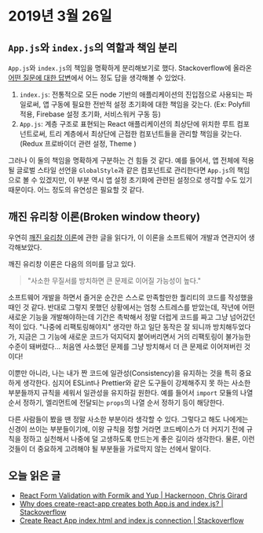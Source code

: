 # 2019년 3월 26일

## `App.js`와 `index.js`의 역할과 책임 분리

`App.js`와 `index.js`의 책임을 명확하게 분리해보기로 했다. Stackoverflow에 올라온 [어떤 질문에 대한 답변](https://stackoverflow.com/questions/50493069/why-does-create-react-app-creates-both-app-js-and-index-js)에서 어느 정도 답을 생각해볼 수 있었다.

1. `index.js`: 전통적으로 모든 node 기반의 애플리케이션의 진입점으로 사용되는 파일로써, 앱 구동에 필요한 전반적 설정 초기화에 대한 책임을 갖는다. (Ex: Polyfill 적용, Firebase 설정 초기화, 서비스워커 구동 등)
2. `App.js`: 계층 구조로 표현되는 React 애플리케이션의 최상단에 위치한 루트 컴포넌트로써, 트리 계층에서 최상단에 근접한 컴포넌트들을 관리할 책임을 갖는다. (Redux 프로바이더 관련 설정, Theme )

그러나 이 둘의 책임을 명확하게 구분하는 건 힘들 것 같다. 예를 들어서, 앱 전체에 적용될 글로벌 스타일 선언을 `GlobalStyle`과 같은 컴포넌트로 관리한다면 `App.js`의 책임으로 볼 수 있겠지만, 이 부분 역시  앱 설정 초기화에 관련된 설정으로 생각할 수도 있기 때문이다. 어느 정도의 유연성은 필요할 것 같다. 

## 깨진 유리창 이론(Broken window theory)

우연히 [깨진 유리창 이론](https://ko.wikipedia.org/wiki/%EA%B9%A8%EC%A7%84_%EC%9C%A0%EB%A6%AC%EC%B0%BD_%EC%9D%B4%EB%A1%A0)에 관한 글을 읽다가, 이 이론을 소프트웨어 개발과 연관지어 생각해보았다.

깨진 유리창 이론은 다음의 의미를 담고 있다.

> "사소한 무질서를 방치하면 큰 문제로 이어질 가능성이 높다."

소프트웨어 개발을 하면서 즐거운 순간은 스스로 만족할만한 퀄리티의 코드를 작성했을 때인 것 같다. 반대로 그렇지 못했던 상황에서는 엄청 스트레스를 받았는데, 작년에 어떤 새로운 기능을 개발해야하는데 기간은 촉박해서 정말 더럽게 코드를 짜고 그냥 넘어갔던 적이 있다. "나중에 리팩토링해야지" 생각만 하고 일단 동작은 잘 되니까 방치해두었다가, 지금은 그 기능에 새로운 코드가 덕지덕지 붙어버리면서 거의 리팩토링이 불가능한 수준이 돼버렸다... 처음엔 사소했던 문제를 그냥 방치해서 더 큰 문제로 이어져버린 것이다!

이뿐만 아니라, 나는 내가 짠 코드에 일관성(Consistency)을 유지하는 것을 특히 중요하게 생각한다. 심지어 ESLint나 Prettier와 같은 도구들이 강제해주지 못 하는 사소한 부분들까지 규칙을 세워서 일관성을 유지하길 원한다. 예를 들어서 `import` 모듈의 나열 순서 정하기, 엘리먼트에 전달되는 `props`의 나열 순서 정하기 등이 해당한다.

다른 사람들이 봤을 땐 정말 사소한 부분이라 생각할 수 있다. 그렇다고 해도 나에게는 신경이 쓰이는 부분들이기에, 이왕 규칙을 정할 거라면 코드베이스가 더 커지기 전에 규칙을 정하고 실천해서 나중에 덜 고생하도록 만드는게 좋은 길이라 생각한다. 물론, 이런 것들이 더 중요하게 고려해야 될 부분들을 가로막지 않는 선에서 말이다.

## 오늘 읽은 글

* [React Form Validation with Formik and Yup | Hackernoon, Chris Girard](https://hackernoon.com/react-form-validation-with-formik-and-yup-8b76bda62e10)
* [Why does create-react-app creates both App.js and index.js? | Stackoverflow](https://stackoverflow.com/questions/50493069/why-does-create-react-app-creates-both-app-js-and-index-js)
* [Create React App index.html and index.js connection | Stackoverflow](https://stackoverflow.com/questions/42438171/create-react-app-index-html-and-index-js-connection)

